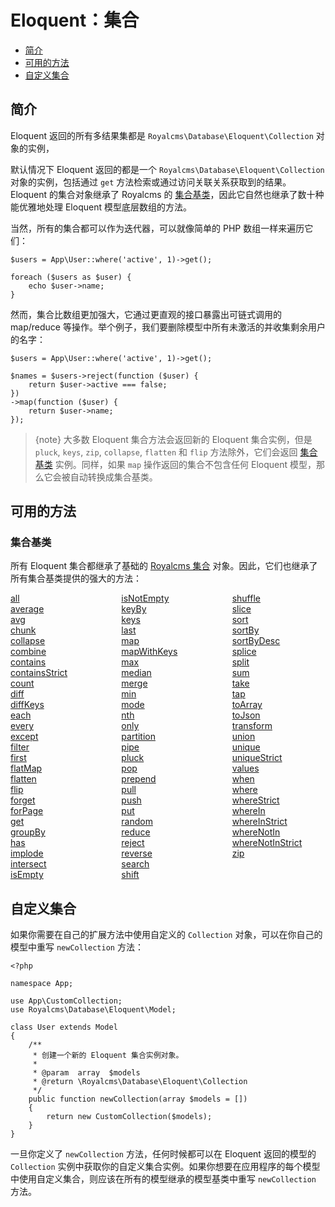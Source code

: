 # Eloquent：集合

- [简介](#introduction)
- [可用的方法](#available-methods)
- [自定义集合](#custom-collections)

<a name="introduction"></a>
## 简介

Eloquent 返回的所有多结果集都是 `Royalcms\Database\Eloquent\Collection` 对象的实例，

默认情况下 Eloquent 返回的都是一个 `Royalcms\Database\Eloquent\Collection` 对象的实例，包括通过 `get` 方法检索或通过访问关联关系获取到的结果。Eloquent 的集合对象继承了 Royalcms 的 [集合基类](/docs/collections)，因此它自然也继承了数十种能优雅地处理 Eloquent 模型底层数组的方法。

当然，所有的集合都可以作为迭代器，可以就像简单的 PHP 数组一样来遍历它们：

    $users = App\User::where('active', 1)->get();
    
    foreach ($users as $user) {
        echo $user->name;
    }

然而，集合比数组更加强大，它通过更直观的接口暴露出可链式调用的 map/reduce 等操作。举个例子，我们要删除模型中所有未激活的并收集剩余用户的名字：

    $users = App\User::where('active', 1)->get();
    
    $names = $users->reject(function ($user) {
        return $user->active === false;
    })
    ->map(function ($user) {
        return $user->name;
    });

> {note} 大多数 Eloquent 集合方法会返回新的 Eloquent 集合实例，但是 `pluck`, `keys`, `zip`, `collapse`, `flatten` 和 `flip` 方法除外，它们会返回 [集合基类](/docs/collections) 实例。同样，如果 `map` 操作返回的集合不包含任何 Eloquent 模型，那么它会被自动转换成集合基类。


<a name="available-methods"></a>
## 可用的方法

### 集合基类

所有 Eloquent 集合都继承了基础的 [Royalcms 集合](/docs/collections) 对象。因此，它们也继承了所有集合基类提供的强大的方法：

<style>
    #collection-method-list > p {
        column-count: 3; -moz-column-count: 3; -webkit-column-count: 3;
        column-gap: 2em; -moz-column-gap: 2em; -webkit-column-gap: 2em;
    }

    #collection-method-list a {
        display: block;
    }
</style>

<div id="collection-method-list" markdown="1">

[all](/docs/collections#method-all)
[average](/docs/collections#method-average)
[avg](/docs/collections#method-avg)
[chunk](/docs/collections#method-chunk)
[collapse](/docs/collections#method-collapse)
[combine](/docs/collections#method-combine)
[contains](/docs/collections#method-contains)
[containsStrict](/docs/collections#method-containsstrict)
[count](/docs/collections#method-count)
[diff](/docs/collections#method-diff)
[diffKeys](/docs/collections#method-diffkeys)
[each](/docs/collections#method-each)
[every](/docs/collections#method-every)
[except](/docs/collections#method-except)
[filter](/docs/collections#method-filter)
[first](/docs/collections#method-first)
[flatMap](/docs/collections#method-flatmap)
[flatten](/docs/collections#method-flatten)
[flip](/docs/collections#method-flip)
[forget](/docs/collections#method-forget)
[forPage](/docs/collections#method-forpage)
[get](/docs/collections#method-get)
[groupBy](/docs/collections#method-groupby)
[has](/docs/collections#method-has)
[implode](/docs/collections#method-implode)
[intersect](/docs/collections#method-intersect)
[isEmpty](/docs/collections#method-isempty)
[isNotEmpty](/docs/collections#method-isnotempty)
[keyBy](/docs/collections#method-keyby)
[keys](/docs/collections#method-keys)
[last](/docs/collections#method-last)
[map](/docs/collections#method-map)
[mapWithKeys](/docs/collections#method-mapwithkeys)
[max](/docs/collections#method-max)
[median](/docs/collections#method-median)
[merge](/docs/collections#method-merge)
[min](/docs/collections#method-min)
[mode](/docs/collections#method-mode)
[nth](/docs/collections#method-nth)
[only](/docs/collections#method-only)
[partition](/docs/collections#method-partition)
[pipe](/docs/collections#method-pipe)
[pluck](/docs/collections#method-pluck)
[pop](/docs/collections#method-pop)
[prepend](/docs/collections#method-prepend)
[pull](/docs/collections#method-pull)
[push](/docs/collections#method-push)
[put](/docs/collections#method-put)
[random](/docs/collections#method-random)
[reduce](/docs/collections#method-reduce)
[reject](/docs/collections#method-reject)
[reverse](/docs/collections#method-reverse)
[search](/docs/collections#method-search)
[shift](/docs/collections#method-shift)
[shuffle](/docs/collections#method-shuffle)
[slice](/docs/collections#method-slice)
[sort](/docs/collections#method-sort)
[sortBy](/docs/collections#method-sortby)
[sortByDesc](/docs/collections#method-sortbydesc)
[splice](/docs/collections#method-splice)
[split](/docs/collections#method-split)
[sum](/docs/collections#method-sum)
[take](/docs/collections#method-take)
[tap](/docs/collections#method-tap)
[toArray](/docs/collections#method-toarray)
[toJson](/docs/collections#method-tojson)
[transform](/docs/collections#method-transform)
[union](/docs/collections#method-union)
[unique](/docs/collections#method-unique)
[uniqueStrict](/docs/collections#method-uniquestrict)
[values](/docs/collections#method-values)
[when](/docs/collections#method-when)
[where](/docs/collections#method-where)
[whereStrict](/docs/collections#method-wherestrict)
[whereIn](/docs/collections#method-wherein)
[whereInStrict](/docs/collections#method-whereinstrict)
[whereNotIn](/docs/collections#method-wherenotin)
[whereNotInStrict](/docs/collections#method-wherenotinstrict)
[zip](/docs/collections#method-zip)

</div>

<a name="custom-collections"></a>
## 自定义集合


如果你需要在自己的扩展方法中使用自定义的 `Collection` 对象，可以在你自己的模型中重写 `newCollection` 方法：

    <?php
    
    namespace App;
    
    use App\CustomCollection;
    use Royalcms\Database\Eloquent\Model;
    
    class User extends Model
    {
        /**
         * 创建一个新的 Eloquent 集合实例对象。
         *
         * @param  array  $models
         * @return \Royalcms\Database\Eloquent\Collection
         */
        public function newCollection(array $models = [])
        {
            return new CustomCollection($models);
        }
    }

一旦你定义了 `newCollection` 方法，任何时候都可以在 Eloquent 返回的模型的 `Collection` 实例中获取你的自定义集合实例。如果你想要在应用程序的每个模型中使用自定义集合，则应该在所有的模型继承的模型基类中重写 `newCollection` 方法。

